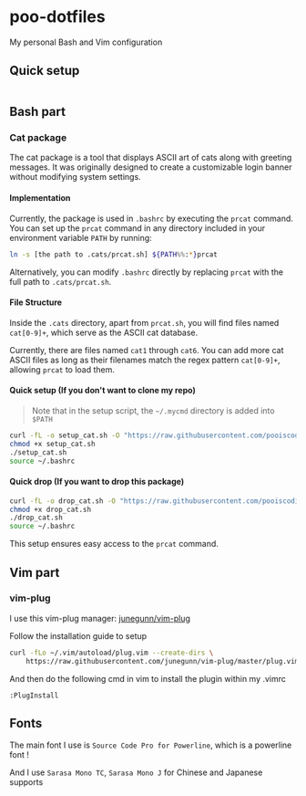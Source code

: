# poo-dotfiles

My personal Bash and Vim configuration

## Quick setup

```bash
```

## Bash part

### Cat package

The cat package is a tool that displays ASCII art of cats along with greeting messages. It was originally designed to create a customizable login banner without modifying system settings.

#### Implementation

Currently, the package is used in `.bashrc` by executing the `prcat` command. You can set up the `prcat` command in any directory included in your environment variable `PATH` by running:

```bash
ln -s [the path to .cats/prcat.sh] ${PATH%%:*}prcat
```

Alternatively, you can modify `.bashrc` directly by replacing `prcat` with the full path to `.cats/prcat.sh`.

#### File Structure

Inside the `.cats` directory, apart from `prcat.sh`, you will find files named `cat[0-9]+`, which serve as the ASCII cat database.

Currently, there are files named `cat1` through `cat6`. You can add more cat ASCII files as long as their filenames match the regex pattern `cat[0-9]+`, allowing `prcat` to load them.

#### Quick setup (If you don't want to clone my repo)

> Note that in the setup script, the `~/.mycmd` directory is added into `$PATH`

```bash
curl -fL -o setup_cat.sh -O "https://raw.githubusercontent.com/pooiscoding/poo-dotfiles/refs/heads/main/setup_cat.sh"
chmod +x setup_cat.sh
./setup_cat.sh
source ~/.bashrc
```

#### Quick drop (If you want to drop this package)

```bash
curl -fL -o drop_cat.sh -O "https://raw.githubusercontent.com/pooiscoding/poo-dotfiles/refs/heads/main/drop_cat.sh"
chmod +x drop_cat.sh
./drop_cat.sh
source ~/.bashrc
```

This setup ensures easy access to the `prcat` command.

## Vim part

### vim-plug

I use this vim-plug manager: [junegunn/vim-plug](https://github.com/junegunn/vim-plug)

Follow the installation guide to setup

```bash
curl -fLo ~/.vim/autoload/plug.vim --create-dirs \
    https://raw.githubusercontent.com/junegunn/vim-plug/master/plug.vim
```

And then do the following cmd in vim to install the plugin within my .vimrc

```
:PlugInstall
```

## Fonts

The main font I use is `Source Code Pro for Powerline`, which is a powerline font !

And I use `Sarasa Mono TC`, `Sarasa Mono J` for Chinese and Japanese supports
